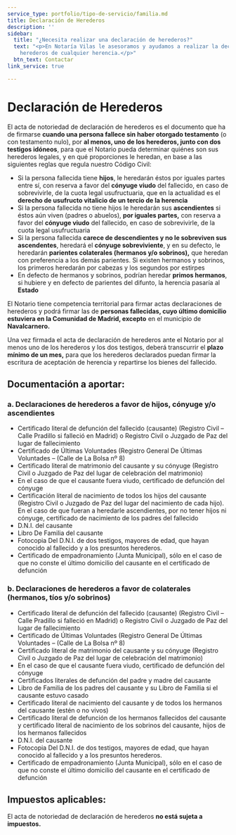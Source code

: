 ```yaml
---
service_type: portfolio/tipo-de-servicio/familia.md
title: Declaración de Herederos
description: ''
sidebar:
  title: "¿Necesita realizar una declaración de herederos?"
  text: "<p>En Notaría Vilas le asesoramos y ayudamos a realizar la declaración de
    herederos de cualquier herencia.</p>"
  btn_text: Contactar
link_service: true

---
```

# Declaración de Herederos

El acta de notoriedad de declaración de herederos es el documento que ha de firmarse **cuando una persona fallece sin haber otorgado testamento** (o con testamento nulo), por **al menos, uno de los herederos, junto con dos testigos idóneos**, para que el Notario pueda determinar quiénes son sus herederos legales, y en qué proporciones le heredan, en base a las siguientes reglas que regula nuestro Código Civil:

* Si la persona fallecida tiene **hijos**, le heredarán éstos por iguales partes entre sí, con reserva a favor del **cónyuge viudo** del fallecido, en caso de sobrevivirle, de la cuota legal usufructuaria, que en la actualidad es el **derecho de usufructo vitalicio de un tercio de la herencia**
* Si la persona fallecida no tiene hijos le heredarán sus **ascendientes** si éstos aún viven (padres o abuelos), **por iguales partes,** con reserva a favor del **cónyuge viudo** del fallecido, en caso de sobrevivirle, de la cuota legal usufructuaria
* Si la persona fallecida **carece de descendientes y no le sobreviven sus ascendentes**, heredará el **cónyuge sobreviviente**, y en su defecto, le heredarán **parientes colaterales (hermanos y/o sobrinos),** que heredan con preferencia a los demás parientes. Si existen hermanos y sobrinos, los primeros heredarán por cabezas y los segundos por estirpes
* En defecto de hermanos y sobrinos, podrían heredar **primos hermanos**, si hubiere y en defecto de parientes del difunto, la herencia pasaría al **Estado**

El Notario tiene competencia territorial para firmar actas declaraciones de herederos y podrá firmar las de **personas fallecidas, cuyo último domicilio estuviera en la Comunidad de Madrid, excepto** en el municipio de **Navalcarnero.**

Una vez firmada el acta de declaración de herederos ante el Notario por al menos uno de los herederos y los dos testigos, deberá transcurrir el **plazo mínimo de un mes,** para que los herederos declarados puedan firmar la escritura de aceptación de herencia y repartirse los bienes del fallecido.

## Documentación a aportar:

### **a. Declaraciones de herederos a favor de hijos, cónyuge y/o ascendientes**

* Certificado literal de defunción del fallecido (causante) (Registro Civil – Calle Pradillo si falleció en Madrid) o Registro Civil o Juzgado de Paz del lugar de fallecimiento
* Certificado de Últimas Voluntades (Registro General De Últimas Voluntades – (Calle de La Bolsa nº 8)
* Certificado literal de matrimonio del causante y su cónyuge (Registro Civil o Juzgado de Paz del lugar de celebración del matrimonio)
* En el caso de que el causante fuera viudo, certificado de defunción del cónyuge
* Certificación literal de nacimiento de todos los hijos del causante (Registro Civil o Juzgado de Paz del lugar del nacimiento de cada hijo). En el caso de que fueran a heredarle ascendientes, por no tener hijos ni cónyuge, certificado de nacimiento de los padres del fallecido
* D.N.I. del causante
* Libro De Familia del causante
* Fotocopia Del D.N.I. de dos testigos, mayores de edad, que hayan conocido al fallecido y a los presuntos herederos.
* Certificado de empadronamiento (Junta Municipal), sólo en el caso de que no conste el último domicilio del causante en el certificado de defunción

### **b. Declaraciones de herederos a favor de colaterales (hermanos, tíos y/o sobrinos)**

* Certificado literal de defunción del fallecido (causante) (Registro Civil – Calle Pradillo si falleció en Madrid) o Registro Civil o Juzgado de Paz del lugar de fallecimiento
* Certificado de Últimas Voluntades (Registro General De Últimas Voluntades – (Calle de La Bolsa nº 8)
* Certificado literal de matrimonio del causante y su cónyuge (Registro Civil o Juzgado de Paz del lugar de celebración del matrimonio)
* En el caso de que el causante fuera viudo, certificado de defunción del cónyuge
* Certificados literales de defunción del padre y madre del causante
* Libro de Familia de los padres del causante y su Libro de Familia si el causante estuvo casado
* Certificado literal de nacimiento del causante y de todos los hermanos del causante (estén o no vivos)
* Certificado literal de defunción de los hermanos fallecidos del causante y certificado literal de nacimiento de los sobrinos del causante, hijos de los hermanos fallecidos
* D.N.I. del causante
* Fotocopia Del D.N.I. de dos testigos, mayores de edad, que hayan conocido al fallecido y a los presuntos herederos.
* Certificado de empadronamiento (Junta Municipal), sólo en el caso de que no conste el último domicilio del causante en el certificado de defunción

## **Impuestos aplicables:**

El acta de notoriedad de declaración de herederos **no está sujeta a impuestos.**